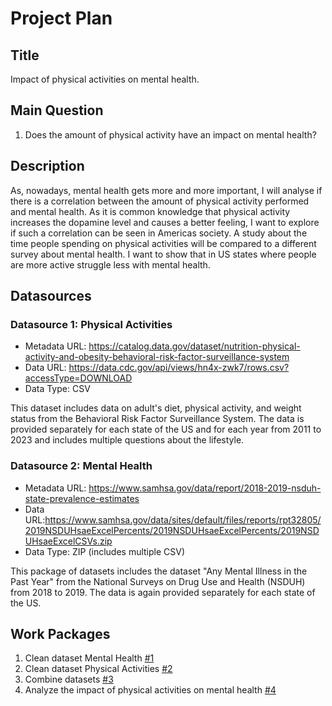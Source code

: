 # Project Plan

## Title
<!-- Give your project a short title. -->
Impact of physical activities on mental health.

## Main Question

<!-- Think about one main question you want to answer based on the data. -->
1. Does the amount of physical activity have an impact on mental health?

## Description

<!-- Describe your data science project in max. 200 words. Consider writing about why and how you attempt it. -->
As, nowadays, mental health gets more and more important, I will analyse if there is a correlation between the amount of physical
activity performed and mental health. As it is common knowledge that physical activity increases
the dopamine level and causes a better feeling, I want to explore if such a correlation can be seen in Americas society. 
A study about the time people spending on physical activities will be compared to a different survey about 
mental health. I want to show that in US states where people are more active struggle less with mental health.

## Datasources

<!-- Describe each datasources you plan to use in a section. Use the prefix "DatasourceX" where X is the id of the datasource. -->

### Datasource 1: Physical Activities
* Metadata URL: https://catalog.data.gov/dataset/nutrition-physical-activity-and-obesity-behavioral-risk-factor-surveillance-system 
* Data URL: https://data.cdc.gov/api/views/hn4x-zwk7/rows.csv?accessType=DOWNLOAD 
* Data Type: CSV

This dataset includes data on adult's diet, physical activity, and weight status from the Behavioral Risk Factor Surveillance System. The data is provided separately for each state
of the US and for each year from 2011 to 2023 and includes multiple questions about the lifestyle.

### Datasource 2: Mental Health
* Metadata URL: https://www.samhsa.gov/data/report/2018-2019-nsduh-state-prevalence-estimates
* Data URL:https://www.samhsa.gov/data/sites/default/files/reports/rpt32805/2019NSDUHsaeExcelPercents/2019NSDUHsaeExcelPercents/2019NSDUHsaeExcelCSVs.zip
* Data Type: ZIP (includes multiple CSV)

This package of datasets includes the dataset "Any Mental Illness in the Past Year" from the National Surveys on Drug Use and Health (NSDUH) from 2018 to 2019.
The data is again provided separately for each state of the US.

## Work Packages

<!-- List of work packages ordered sequentially, each pointing to an issue with more details. -->

1. Clean dataset Mental Health [#1][i1]
2. Clean dataset Physical Activities [#2][i2]
3. Combine datasets [#3][i3]
4. Analyze the impact of physical activities on mental health [#4][i4]


[i1]: https://github.com/LaraSlzb/laras-made-template/issues/1
[i2]: https://github.com/LaraSlzb/laras-made-template/issues/2
[i3]: https://github.com/LaraSlzb/laras-made-template/issues/3
[i4]: https://github.com/LaraSlzb/laras-made-template/issues/4